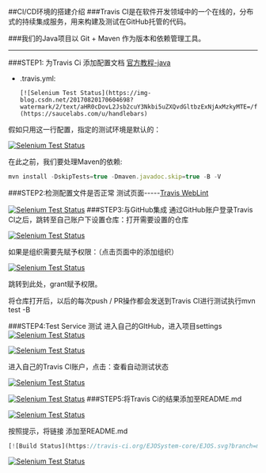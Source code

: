 ##CI/CD环境的搭建介绍
###Travis CI是在软件开发领域中的一个在线的，分布式的持续集成服务，用来构建及测试在GitHub托管的代码。

###我们的Java项目以 Git + Maven 作为版本和依赖管理工具。


----------
###STEP1: 为Travis Ci 添加配置文档 [官方教程-java](https://docs.travis-ci.com/user/languages/java/)

- .travis.yml:

      [![Selenium Test Status](https://img-blog.csdn.net/20170820170604698?watermark/2/text/aHR0cDovL2Jsb2cuY3Nkbi5uZXQvdGltbzExNjAxMzkyMTE=/font/5a6L5L2T/fontsize/400/fill/I0JBQkFCMA==/dissolve/70/gravity/SouthEast)](https://saucelabs.com/u/handlebars)
      
假如只用这一行配置，指定的测试环境是默认的：

[![Selenium Test Status](https://img-blog.csdn.net/20170820171512784?watermark/2/text/aHR0cDovL2Jsb2cuY3Nkbi5uZXQvdGltbzExNjAxMzkyMTE=/font/5a6L5L2T/fontsize/400/fill/I0JBQkFCMA==/dissolve/70/gravity/SouthEast)](https://saucelabs.com/u/handlebars)

在此之前，我们要处理Maven的依赖:

```js
mvn install -DskipTests=true -Dmaven.javadoc.skip=true -B -V
```
###STEP2:检测配置文件是否正常
测试页面-----[Travis WebLint](https://lint.travis-ci.org/znc/znc)

[![Selenium Test Status](https://img-blog.csdn.net/20170820171550481?watermark/2/text/aHR0cDovL2Jsb2cuY3Nkbi5uZXQvdGltbzExNjAxMzkyMTE=/font/5a6L5L2T/fontsize/400/fill/I0JBQkFCMA==/dissolve/70/gravity/SouthEast)](https://saucelabs.com/u/handlebars)
###STEP3:与GitHub集成
通过GitHub账户登录Travis CI之后，跳转至自己账户下设置仓库：打开需要设置的仓库

[![Selenium Test Status](https://img-blog.csdn.net/20170820172823604?watermark/2/text/aHR0cDovL2Jsb2cuY3Nkbi5uZXQvdGltbzExNjAxMzkyMTE=/font/5a6L5L2T/fontsize/400/fill/I0JBQkFCMA==/dissolve/70/gravity/SouthEast)](https://saucelabs.com/u/handlebars)

如果是组织需要先赋予权限：（点击页面中的添加组织）

[![Selenium Test Status](https://img-blog.csdn.net/20170820172951670?watermark/2/text/aHR0cDovL2Jsb2cuY3Nkbi5uZXQvdGltbzExNjAxMzkyMTE=/font/5a6L5L2T/fontsize/400/fill/I0JBQkFCMA==/dissolve/70/gravity/SouthEast)](https://saucelabs.com/u/handlebars) 

跳转到此处，grant赋予权限。

将仓库打开后，以后的每次push / PR操作都会发送到Travis CI进行测试执行mvn test -B

###STEP4:Test Service 测试
进入自己的GItHub，进入项目settings
[![Selenium Test Status](https://img-blog.csdn.net/20170820175158760?watermark/2/text/aHR0cDovL2Jsb2cuY3Nkbi5uZXQvdGltbzExNjAxMzkyMTE=/font/5a6L5L2T/fontsize/400/fill/I0JBQkFCMA==/dissolve/70/gravity/SouthEast)](https://saucelabs.com/u/handlebars) 

[![Selenium Test Status](https://img-blog.csdn.net/20170820175549679?watermark/2/text/aHR0cDovL2Jsb2cuY3Nkbi5uZXQvdGltbzExNjAxMzkyMTE=/font/5a6L5L2T/fontsize/400/fill/I0JBQkFCMA==/dissolve/70/gravity/SouthEast)](https://saucelabs.com/u/handlebars) 

进入自己的Travis CI账户，点击：查看自动测试状态

[![Selenium Test Status](https://img-blog.csdn.net/20170820175744235?watermark/2/text/aHR0cDovL2Jsb2cuY3Nkbi5uZXQvdGltbzExNjAxMzkyMTE=/font/5a6L5L2T/fontsize/400/fill/I0JBQkFCMA==/dissolve/70/gravity/SouthEast)](https://saucelabs.com/u/handlebars) 

[![Selenium Test Status](https://img-blog.csdn.net/20170820180728359?watermark/2/text/aHR0cDovL2Jsb2cuY3Nkbi5uZXQvdGltbzExNjAxMzkyMTE=/font/5a6L5L2T/fontsize/400/fill/I0JBQkFCMA==/dissolve/70/gravity/SouthEast)](https://saucelabs.com/u/handlebars) 
###STEP5:将Travis Ci的结果添加至README.md

[![Selenium Test Status](https://img-blog.csdn.net/20170820181103886?watermark/2/text/aHR0cDovL2Jsb2cuY3Nkbi5uZXQvdGltbzExNjAxMzkyMTE=/font/5a6L5L2T/fontsize/400/fill/I0JBQkFCMA==/dissolve/70/gravity/SouthEast)](https://saucelabs.com/u/handlebars) 

按照提示，将链接 
添加至README.md

```js
[![Build Status](https://travis-ci.org/EJOSystem-core/EJOS.svg?branch=master)](https://travis-ci.org/EJOSystem-core/EJOS)
```

[![Selenium Test Status](https://img-blog.csdn.net/20170820215737402?watermark/2/text/aHR0cDovL2Jsb2cuY3Nkbi5uZXQvdGltbzExNjAxMzkyMTE=/font/5a6L5L2T/fontsize/400/fill/I0JBQkFCMA==/dissolve/70/gravity/SouthEast)](https://saucelabs.com/u/handlebars) 